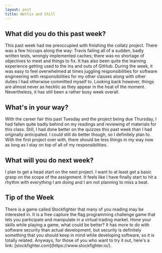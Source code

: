 ```yaml
---
layout: post
title: Netlix and Chill
---
```


<h2>What did you do this past week?</h2>
This past week had me preoccupied with finishing the collatz project. There was a few hiccups along the way: Travis failing all of a sudden, badly written tests, wrongly implemented caches; there was no shortage of objectives to meet and things to fix. It has also been quite the learning experience getting used to the ins and outs of GitHub. During the week, it was easy to feel overwhelmed at times juggling responsibilities for software engineering with responsibilities for my other classes along with other duties I had otherwise committed myself to. Looking back however, things are almost never as hecktic as they appear in the heat of the moment. Nevertheless, it has still been a rather busy week overall. 

<h2>What's in your way?</h2>
With the career fair this past Tuesday and the project being due Thursday, I had fallen quite badly behind on my readings and reviewing of materials for this class. Still, I had done better on the quizzes this past week than I had originally anticipated. I could still do better though, so I definitely plan to. With the first project over with, there should be less things in my way now as long as I stay on top of all of my responsibilities.


<h2>What will you do next week?</h2>
I plan to get a head start on the next project. I want to at least get a basic grasp on the scope of the assignment. It feels like I have finally start to hit a rhythm with everything I am doing and I am not planning to miss a beat. 


<h2>Tip of the Week</h2>
There is a game called Stockfighter that many of you reading may be interested in. It is a free capture the flag programming challenge game that lets you participate and manipulate in a virtual trading market. Hone your skills while playing a game, what could be better? It has more to do with software security than actual development, but security is definitely something that you should keep in mind while developing software, so it is totally related. Anyways, for those of you who want to try it out, here's a link: [stockfighter.com](https://www.stockfighter.io/).

